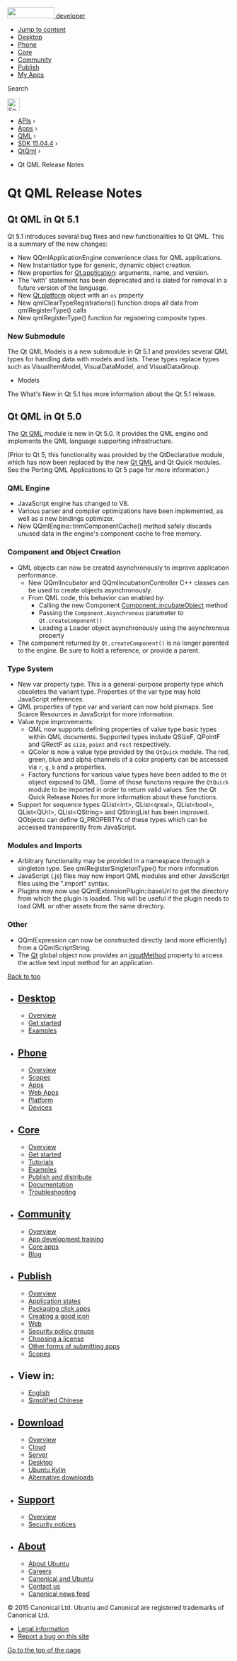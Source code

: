 <a href="https://developer.ubuntu.com/" class="logo-ubuntu"><img src="https://developer.ubuntu.com/assets/sites/ubuntu/latest/u/img/logos/logo-ubuntu-orange.svg" width="106" height="25" /> <span>developer</span></a>

-   [Jump to content](index.html#main-content)
-   [Desktop](https://developer.ubuntu.com/en/desktop/)
-   [Phone](https://developer.ubuntu.com/en/phone/)
-   [Core](https://developer.ubuntu.com/core)
-   [Community](https://developer.ubuntu.com/en/community/)
-   [Publish](https://developer.ubuntu.com/en/publish/)
-   [My Apps](https://myapps.developer.ubuntu.com/)

Search

<img src="https://developer.ubuntu.com/assets/sites/ubuntu/latest/u/img/search-white.svg" alt="Search" height="28" />

-   [APIs](../../../../index.html) ›
-   [Apps](../../../index.html) ›
-   [QML](../../index.html) ›
-   <a href="../index.html" class="sub-nav-item">SDK 15.04.4</a> ›
-   <a href="../QtQml/index.html" class="sub-nav-item">QtQml</a> ›

<!-- -->

-   Qt QML Release Notes

Qt QML Release Notes
====================

<span class="subtitle"></span>
<span id="details"></span> <span id="qt-qml-in-qt-5-1"></span>
Qt QML in Qt 5.1
----------------

Qt 5.1 introduces several bug fixes and new functionalities to Qt QML. This is a summary of the new changes:

-   New QQmlApplicationEngine convenience class for QML applications.
-   New Instantiatior type for generic, dynamic object creation.
-   New properties for [Qt.application](../QtQml.Qt/index.html#application-prop): arguments, name, and version.
-   The 'with' statement has been deprecated and is slated for removal in a future version of the language.
-   New [Qt.platform](../QtQml.Qt/index.html#platform-prop) object with an `os` property
-   New qmlClearTypeRegistrations() function drops all data from qmlRegisterType() calls
-   New qmlRegisterType() function for registering composite types.

<span id="new-submodule"></span>
### New Submodule

The Qt QML Models is a new submodule in Qt 5.1 and provides several QML types for handling data with models and lists. These types replace types such as VisualItemModel, VisualDataModel, and VisualDataGroup.

-   Models

The What's New in Qt 5.1 has more information about the Qt 5.1 release.

<span id="qt-qml-in-qt-5-0"></span>
Qt QML in Qt 5.0
----------------

The [Qt QML](../QtQml.qtqml-index/index.html) module is new in Qt 5.0. It provides the QML engine and implements the QML language supporting infrastructure.

(Prior to Qt 5, this functionality was provided by the QtDeclarative module, which has now been replaced by the new [Qt QML](../QtQml.qtqml-index/index.html) and Qt Quick modules. See the Porting QML Applications to Qt 5 page for more information.)

<span id="qml-engine"></span>
### QML Engine

-   JavaScript engine has changed to V8.
-   Various parser and compiler optimizations have been implemented, as well as a new bindings optimizer.
-   New QQmlEngine::trimComponentCache() method safely discards unused data in the engine's component cache to free memory.

<span id="component-and-object-creation"></span>
### Component and Object Creation

-   QML objects can now be created asynchronously to improve application performance.
    -   New QQmlIncubator and QQmlIncubationController C++ classes can be used to create objects asynchronously.
    -   From QML code, this behavior can enabled by:
        -   Calling the new Component [Component::incubateObject](../QtQml.Component/index.html#incubateObject-method) method
        -   Passing the `Component.Asynchronous` parameter to `Qt.createComponent()`
        -   Loading a Loader object asynchronously using the asynchronous property
-   The component returned by `Qt.createComponent()` is no longer parented to the engine. Be sure to hold a reference, or provide a parent.

<span id="type-system"></span>
### Type System

-   New var property type. This is a general-purpose property type which obsoletes the variant type. Properties of the var type may hold JavaScript references.
-   QML properties of type var and variant can now hold pixmaps. See Scarce Resources in JavaScript for more information.
-   Value type improvements:
    -   QML now supports defining properties of value type basic types within QML documents. Supported types include QSizeF, QPointF and QRectF as `size`, `point` and `rect` respectively.
    -   QColor is now a value type provided by the `QtQuick` module. The red, green, blue and alpha channels of a color property can be accessed via `r`, `g`, `b` and `a` properties.
    -   Factory functions for various value types have been added to the `Qt` object exposed to QML. Some of those functions require the `QtQuick` module to be imported in order to return valid values. See the Qt Quick Release Notes for more information about these functions.
-   Support for sequence types QList&lt;int&gt;, QList&lt;qreal&gt;, QList&lt;bool&gt;, QList&lt;QUrl&gt;, QList&lt;QString&gt; and QStringList has been improved. QObjects can define Q\_PROPERTYs of these types which can be accessed transparently from JavaScript.

<span id="modules-and-imports"></span>
### Modules and Imports

-   Arbitrary functionality may be provided in a namespace through a singleton type. See qmlRegisterSingletonType() for more information.
-   JavaScript (.js) files may now import QML modules and other JavaScript files using the ".import" syntax.
-   Plugins may now use QQmlExtensionPlugin::baseUrl to get the directory from which the plugin is loaded. This will be useful if the plugin needs to load QML or other assets from the same directory.

<span id="other"></span>
### Other

-   QQmlExpression can now be constructed directly (and more efficiently) from a QQmlScriptString.
-   The [Qt](../QtQml.Qt/index.html) global object now provides an [inputMethod](../QtQml.Qt/index.html#inputMethod-prop) property to access the active text input method for an application.

[Back to top](index.html#)

-   [Desktop](https://developer.ubuntu.com/en/desktop/)
    ---------------------------------------------------

    -   [Overview](https://developer.ubuntu.com/en/desktop/)
    -   [Get started](http://snapcraft.io/?utm_source=developer.ubuntu.com&utm_medium=devportal&utm_term=snaps%20snapcraft%20desktop&utm_content=menu&utm_campaign=duc_snappers)
    -   [Examples](https://github.com/ubuntu/snappy-playpen)

-   [Phone](https://developer.ubuntu.com/en/phone/)
    -----------------------------------------------

    -   [Overview](https://developer.ubuntu.com/en/phone/)
    -   [Scopes](https://developer.ubuntu.com/en/phone/scopes/)
    -   [Apps](https://developer.ubuntu.com/en/phone/apps/)
    -   [Web Apps](https://developer.ubuntu.com/en/phone/web/)
    -   [Platform](https://developer.ubuntu.com/en/phone/platform/)
    -   [Devices](https://developer.ubuntu.com/en/phone/devices/)

-   [Core](https://developer.ubuntu.com/core)
    -----------------------------------------

    -   [Overview](https://developer.ubuntu.com/core)
    -   [Get started](https://developer.ubuntu.com/core/get-started)
    -   [Tutorials](https://developer.ubuntu.com/core/tutorials)
    -   [Examples](https://developer.ubuntu.com/core/examples)
    -   [Publish and distribute](https://developer.ubuntu.com/core/publish-and-distribute)
    -   [Documentation](https://developer.ubuntu.com/core/documentation)
    -   [Troubleshooting](https://developer.ubuntu.com/core/troubleshooting)

-   [Community](https://developer.ubuntu.com/en/community/)
    -------------------------------------------------------

    -   [Overview](https://developer.ubuntu.com/en/community/)
    -   [App development training](https://developer.ubuntu.com/en/community/training/)
    -   [Core apps](https://developer.ubuntu.com/en/community/core-apps/)
    -   [Blog](https://developer.ubuntu.com/en/community/blog/)

-   [Publish](https://developer.ubuntu.com/en/publish/)
    ---------------------------------------------------

    -   [Overview](https://developer.ubuntu.com/en/publish/)
    -   [Application states](https://developer.ubuntu.com/en/publish/application-states/)
    -   [Packaging click apps](https://developer.ubuntu.com/en/publish/packaging-click-apps/)
    -   [Creating a good icon](https://developer.ubuntu.com/en/publish/creating-a-good-icon/)
    -   [Web](https://developer.ubuntu.com/en/publish/web/)
    -   [Security policy groups](https://developer.ubuntu.com/en/publish/security-policy-groups/)
    -   [Choosing a license](https://developer.ubuntu.com/en/publish/choosing-a-license/)
    -   [Other forms of submitting apps](https://developer.ubuntu.com/en/publish/other-forms-of-submitting-apps/)
    -   [Scopes](https://developer.ubuntu.com/en/publish/scopes/)

-   View in:
    --------

    -   [English](index.html "Change to language: English")
    -   [Simplified Chinese](index.html "Change to language: Simplified Chinese")

-   [Download](http://ubuntu.com/download/)
    ---------------------------------------

    -   [Overview](http://ubuntu.com/download)
    -   [Cloud](http://ubuntu.com/download/cloud)
    -   [Server](http://ubuntu.com/download/server)
    -   [Desktop](http://ubuntu.com/download/desktop)
    -   [Ubuntu Kylin](http://ubuntu.com/download/ubuntu-kylin)
    -   [Alternative downloads](http://ubuntu.com/download/alternative-downloads)

-   [Support](http://ubuntu.com/support/)
    -------------------------------------

    -   [Overview](http://ubuntu.com/support)
    -   [Security notices](http://www.ubuntu.com/usn/)

-   [About](http://ubuntu.com/about/)
    ---------------------------------

    -   [About Ubuntu](http://ubuntu.com/about/about-ubuntu)
    -   [Careers](http://www.canonical.com/careers)
    -   [Canonical and Ubuntu](http://ubuntu.com/about/canonical-and-ubuntu)
    -   [Contact us](http://ubuntu.com/about/contact-us)
    -   [Canonical news feed](http://insights.ubuntu.com/feed/)

© 2015 Canonical Ltd. Ubuntu and Canonical are registered trademarks of Canonical Ltd.

-   [Legal information](http://www.ubuntu.com/legal)
-   [Report a bug on this site](https://bugs.launchpad.net/developer-ubuntu-com/)

<span class="accessibility-aid">[Go to the top of the page](index.html#)</span>
